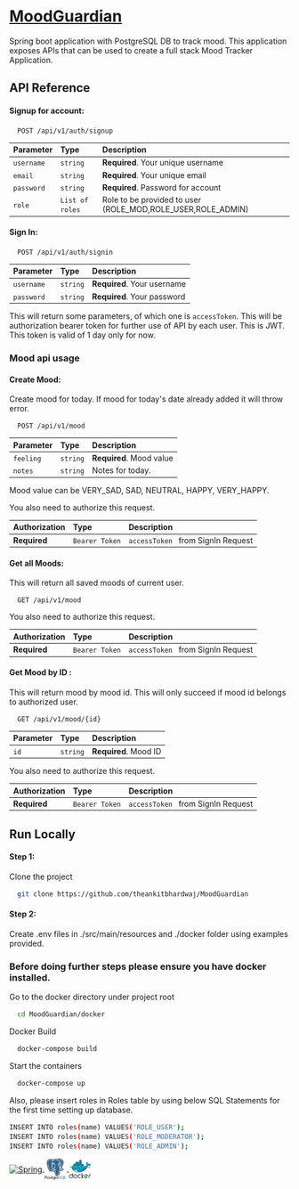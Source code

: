 # [MoodGuardian](https://moodguardian-api.onrender.com/)
Spring boot application with PostgreSQL DB to track mood. 
This application exposes APIs that can be used to create a full stack Mood Tracker Application.
## API Reference

#### Signup for account:

```http
  POST /api/v1/auth/signup
```

| Parameter | Type     | Description                |
| :-------- | :------- | :------------------------- |
| `username` | `string` | **Required**. Your unique username |
| `email` | `string` | **Required**. Your unique email |
| `password` | `string` | **Required**. Password  for account |
| `role` | `List of roles` |  Role to be provided to user (ROLE_MOD,ROLE_USER,ROLE_ADMIN) |

#### Sign In:

```http
  POST /api/v1/auth/signin
```

| Parameter | Type     | Description                       |
| :-------- | :------- | :-------------------------------- |
| `username`      | `string` | **Required**. Your username |
| `password`      | `string` | **Required**. Your password |

This will return some parameters, of which one is `accessToken`. This will be authorization bearer token for further use of API by each user. This is JWT. This token is valid of 1 day only for now.

### Mood api usage

#### Create Mood:
Create mood for today. If mood for today's date already added it will throw error.

```http
  POST /api/v1/mood
```
| Parameter | Type     | Description                       |
| :-------- | :------- | :-------------------------------- |
| `feeling`      | `string` | **Required**. Mood value |
| `notes`      | `string` |  Notes for today. |

Mood value can be VERY_SAD, SAD, NEUTRAL, HAPPY, VERY_HAPPY.

You also need to authorize this request.

| Authorization | Type     | Description                       |
| :-------- | :------- | :-------------------------------- |
| **Required**      | `Bearer Token` | `accessToken ` from SignIn Request |


#### Get all Moods:
This will return all saved moods of current user.

```http
  GET /api/v1/mood
```
You also need to authorize this request.

| Authorization | Type     | Description                       |
| :-------- | :------- | :-------------------------------- |
| **Required**      | `Bearer Token` | `accessToken ` from SignIn Request |

#### Get Mood by ID :
This will return mood by mood id. This will only succeed if mood id belongs to authorized user.

```http
  GET /api/v1/mood/{id}
```

| Parameter | Type     | Description                       |
| :-------- | :------- | :-------------------------------- |
| `id`      | `string` | **Required**. Mood ID |

You also need to authorize this request.

| Authorization | Type     | Description                       |
| :-------- | :------- | :-------------------------------- |
| **Required**      | `Bearer Token` | `accessToken ` from SignIn Request |

## Run Locally

#### Step 1: 
Clone the project

```bash
  git clone https://github.com/theankitbhardwaj/MoodGuardian
```

#### Step 2: 
Create .env files in ./src/main/resources and ./docker folder using examples provided.


### Before doing further steps please ensure you have docker installed.

Go to the docker directory under project root

```bash
  cd MoodGuardian/docker
```

Docker Build

```bash
  docker-compose build
```

Start the containers

```bash
  docker-compose up
```

Also, please insert roles in Roles table by using below SQL Statements for the first time setting up database.
```bash
INSERT INTO roles(name) VALUES('ROLE_USER');
INSERT INTO roles(name) VALUES('ROLE_MODERATOR');
INSERT INTO roles(name) VALUES('ROLE_ADMIN');
```
<a href="https://spring.io/" target="blank">
<img align="center" src="https://www.vectorlogo.zone/logos/springio/springio-icon.svg" alt="Spring" height="40" width="40" />
</a>
<a href="https://www.postgresql.org" target="blank">
<img align="center" src="https://raw.githubusercontent.com/devicons/devicon/master/icons/postgresql/postgresql-original-wordmark.svg" alt="PostgreSQL" height="40" width="40" />
</a>
<a href="https://www.docker.com/" target="blank">
<img align="center" src="https://raw.githubusercontent.com/devicons/devicon/master/icons/docker/docker-original-wordmark.svg" alt="Docker" height="40" width="40" />
</a>
